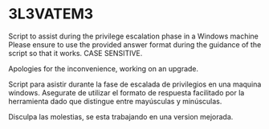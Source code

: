 # 3L3VATEM3
Script to assist during the privilege escalation phase in a Windows machine
Please ensure to use the provided answer format during the guidance of the script
so that it works. CASE SENSITIVE.

Apologies for the inconvenience, working on an upgrade.

Script para asistir durante la fase de escalada de privilegios en una maquina windows.
Asegurate de utilizar el formato de respuesta facilitado por la herramienta dado que 
distingue entre mayúsculas y minúsculas.

Disculpa las molestias, se esta trabajando en una version mejorada.

